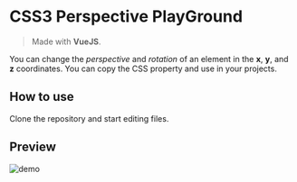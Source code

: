 
# CSS3 Perspective PlayGround
> Made with **VueJS**.

You can change the *perspective* and *rotation* of an element in the **x**, **y**, and **z** coordinates.
You can copy the CSS property and use in your projects.

## How to use

Clone the repository and start editing files.

## Preview

![demo](https://user-images.githubusercontent.com/13501074/120830620-5eefa880-c567-11eb-8dc4-29d7b51bc15c.gif)